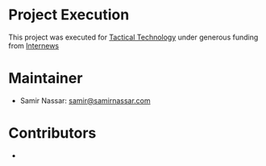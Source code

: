 # Project Execution

This project was executed for [Tactical Technology](https://tacticaltech.org) under generous funding from [Internews](http://www.internews.org/)

# Maintainer

* Samir Nassar: samir@samirnassar.com

# Contributors

* 
